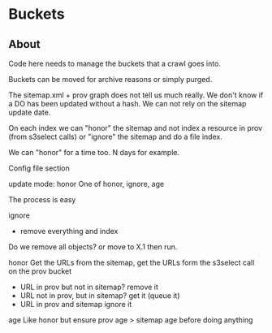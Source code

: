 # Buckets

## About

Code here needs to manage the buckets that a crawl goes into. 

Buckets can be moved for archive reasons or simply purged.  

The sitemap.xml + prov graph does not tell us much really.  We don't
know if a DO has been updated without a hash.  We can not rely on 
the sitemap update date.  

On each index we can "honor" the sitemap and not index a 
resource in prov (from s3select calls) or "ignore" the 
sitemap and do a file index.  

We can "honor" for a time too.   N days for example.  

Config file section

update mode: honor   One of honor, ignore, age

The process is easy

ignore

- remove everything and index

Do we remove all objects?   or move to X.1  then run.  

honor 
Get the URLs from the sitemap, get the URLs form 
the s3select call on the prov bucket 

- URL in prov but not in sitemap?  remove it
- URL not in prov, but in sitemap?   get it (queue it)
- URL in prov and sitemap  ignore it

age
Like honor but ensure prov age > sitemap age before doing anything


